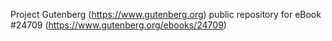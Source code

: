 Project Gutenberg (https://www.gutenberg.org) public repository for eBook #24709 (https://www.gutenberg.org/ebooks/24709)

